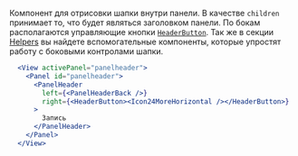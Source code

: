 Компонент для отрисовки шапки внутри панели. В качестве `children` принимает то, что будет являться заголовком панели.
По бокам располагаются управляющие кнопки [`HeaderButton`](https://vkcom.github.io/vkui-styleguide/#!/HeaderButton). 
Так же в секции [Helpers](https://vkcom.github.io/vkui-styleguide/#!/Helpers) вы найдете вспомогательные компоненты, 
которые упростят работу с боковыми контролами шапки.

```jsx harmony
  <View activePanel="panelheader">
    <Panel id="panelheader">
      <PanelHeader
        left={<PanelHeaderBack />}
        right={<HeaderButton><Icon24MoreHorizontal /></HeaderButton>}
      >
        Запись
      </PanelHeader>
    </Panel>
  </View>
```
